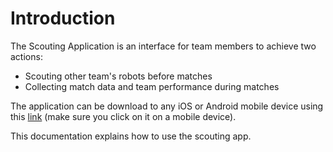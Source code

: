 # Introduction

The Scouting Application is an interface for team members to achieve two actions:

* Scouting other team's robots before matches
* Collecting match data and team performance during matches

The application can be download to any iOS or Android mobile device using this [link](https://onelink.to/ym2w3h) (make sure you click on it on a mobile device).

This documentation explains how to use the scouting app.
